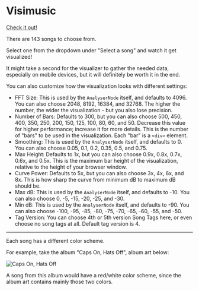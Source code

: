 # Visimusic

[Check it out!](https://marblelover003.github.io/Visimusic/)

There are 143 songs to choose from.

Select one from the dropdown under "Select a song" and watch it get visualized!

It might take a second for the visualizer to gather the needed data, especially on mobile devices, but it will definitely be worth it in the end.

You can also customize how the visualization looks with different settings:

- FFT Size: This is used by the `AnalyserNode` itself, and defaults to 4096. You can also choose 2048, 8192, 16384, and 32768. The higher the number, the wider the visualization - but you also lose precision.
- Number of Bars: Defaults to 300, but you can also choose 500, 450, 400, 350, 250, 200, 150, 125, 100, 80, 60, and 50. Decrease this value for higher performance; increase it for more details. This is the number of "bars" to be used in the visualization. Each "bar" is a `<div>` element.
- Smoothing: This is used by the `AnalyserNode` itself, and defaults to 0. You can also choose 0.05, 0.1, 0.2, 0.35, 0.5, and 0.75.
- Max Height: Defaults to 1x, but you can also choose 0.9x, 0.8x, 0.7x, 0.6x, and 0.5x. This is the maximum bar height of the visualization, relative to the height of your browser window.
- Curve Power: Defaults to 5x, but you can also choose 3x, 4x, 6x, and 8x. This is how sharp the curve from minimum dB to maximum dB should be.
- Max dB: This is used by the `AnalyserNode` itself, and defaults to -10. You can also choose 0, -5, -15, -20, -25, and -30.
- Min dB: This is used by the `AnalyserNode` itself, and defaults to -90. You can also choose -100, -95, -85, -80, -75, -70, -65, -60, -55, and -50.
- Tag Version: You can choose 4th or 5th version Song Tags here, or even choose no song tags at all. Default tag version is 4.
-----
Each song has a different color scheme.

For example, take the album "Caps On, Hats Off", album art below:

![Caps On, Hats Off](https://marblelover003.github.io/Visimusic/Music-Albums/Caps%20On,%20Hats%20Off.JPG "Caps On, Hats Off by Bossfight")

A song from this album would have a red/white color scheme, since the album art contains mainly those two colors.
